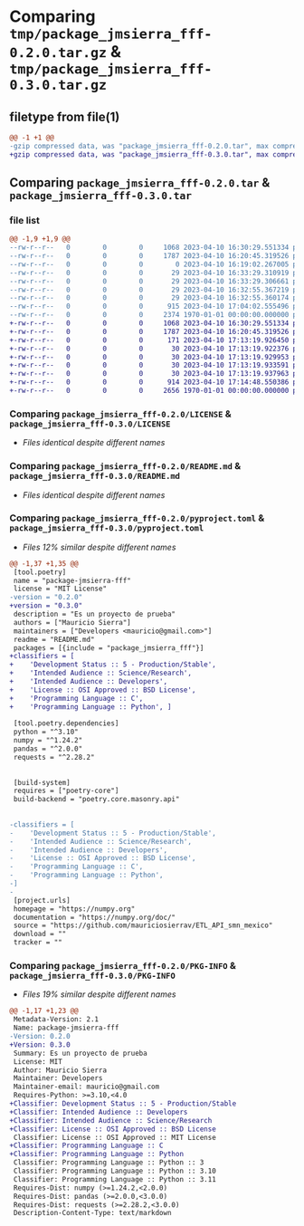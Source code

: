 # Comparing `tmp/package_jmsierra_fff-0.2.0.tar.gz` & `tmp/package_jmsierra_fff-0.3.0.tar.gz`

## filetype from file(1)

```diff
@@ -1 +1 @@
-gzip compressed data, was "package_jmsierra_fff-0.2.0.tar", max compression
+gzip compressed data, was "package_jmsierra_fff-0.3.0.tar", max compression
```

## Comparing `package_jmsierra_fff-0.2.0.tar` & `package_jmsierra_fff-0.3.0.tar`

### file list

```diff
@@ -1,9 +1,9 @@
--rw-r--r--   0        0        0     1068 2023-04-10 16:30:29.551334 package_jmsierra_fff-0.2.0/LICENSE
--rw-r--r--   0        0        0     1787 2023-04-10 16:20:45.319526 package_jmsierra_fff-0.2.0/README.md
--rw-r--r--   0        0        0        0 2023-04-10 16:19:02.267005 package_jmsierra_fff-0.2.0/package_jmsierra_fff/__init__.py
--rw-r--r--   0        0        0       29 2023-04-10 16:33:29.310919 package_jmsierra_fff-0.2.0/package_jmsierra_fff/dividir.py
--rw-r--r--   0        0        0       29 2023-04-10 16:33:29.306661 package_jmsierra_fff-0.2.0/package_jmsierra_fff/multiplicar.py
--rw-r--r--   0        0        0       29 2023-04-10 16:32:55.367219 package_jmsierra_fff-0.2.0/package_jmsierra_fff/restar.py
--rw-r--r--   0        0        0       29 2023-04-10 16:32:55.360174 package_jmsierra_fff-0.2.0/package_jmsierra_fff/sumar.py
--rw-r--r--   0        0        0      915 2023-04-10 17:04:02.555496 package_jmsierra_fff-0.2.0/pyproject.toml
--rw-r--r--   0        0        0     2374 1970-01-01 00:00:00.000000 package_jmsierra_fff-0.2.0/PKG-INFO
+-rw-r--r--   0        0        0     1068 2023-04-10 16:30:29.551334 package_jmsierra_fff-0.3.0/LICENSE
+-rw-r--r--   0        0        0     1787 2023-04-10 16:20:45.319526 package_jmsierra_fff-0.3.0/README.md
+-rw-r--r--   0        0        0      171 2023-04-10 17:13:19.926450 package_jmsierra_fff-0.3.0/package_jmsierra_fff/__init__.py
+-rw-r--r--   0        0        0       30 2023-04-10 17:13:19.922376 package_jmsierra_fff-0.3.0/package_jmsierra_fff/_dividir.py
+-rw-r--r--   0        0        0       30 2023-04-10 17:13:19.929953 package_jmsierra_fff-0.3.0/package_jmsierra_fff/_multiplicar.py
+-rw-r--r--   0        0        0       30 2023-04-10 17:13:19.933591 package_jmsierra_fff-0.3.0/package_jmsierra_fff/_restar.py
+-rw-r--r--   0        0        0       30 2023-04-10 17:13:19.937963 package_jmsierra_fff-0.3.0/package_jmsierra_fff/_sumar.py
+-rw-r--r--   0        0        0      914 2023-04-10 17:14:48.550386 package_jmsierra_fff-0.3.0/pyproject.toml
+-rw-r--r--   0        0        0     2656 1970-01-01 00:00:00.000000 package_jmsierra_fff-0.3.0/PKG-INFO
```

### Comparing `package_jmsierra_fff-0.2.0/LICENSE` & `package_jmsierra_fff-0.3.0/LICENSE`

 * *Files identical despite different names*

### Comparing `package_jmsierra_fff-0.2.0/README.md` & `package_jmsierra_fff-0.3.0/README.md`

 * *Files identical despite different names*

### Comparing `package_jmsierra_fff-0.2.0/pyproject.toml` & `package_jmsierra_fff-0.3.0/pyproject.toml`

 * *Files 12% similar despite different names*

```diff
@@ -1,37 +1,35 @@
 [tool.poetry]
 name = "package-jmsierra-fff"
 license = "MIT License"
-version = "0.2.0"
+version = "0.3.0"
 description = "Es un proyecto de prueba"
 authors = ["Mauricio Sierra"]
 maintainers = ["Developers <mauricio@gmail.com>"]
 readme = "README.md"
 packages = [{include = "package_jmsierra_fff"}]
+classifiers = [
+    'Development Status :: 5 - Production/Stable',
+    'Intended Audience :: Science/Research',
+    'Intended Audience :: Developers',
+    'License :: OSI Approved :: BSD License',
+    'Programming Language :: C',
+    'Programming Language :: Python', ]
 
 [tool.poetry.dependencies]
 python = "^3.10"
 numpy = "^1.24.2"
 pandas = "^2.0.0"
 requests = "^2.28.2"
 
 
 [build-system]
 requires = ["poetry-core"]
 build-backend = "poetry.core.masonry.api"
 
 
-classifiers = [
-    'Development Status :: 5 - Production/Stable',
-    'Intended Audience :: Science/Research',
-    'Intended Audience :: Developers',
-    'License :: OSI Approved :: BSD License',
-    'Programming Language :: C',
-    'Programming Language :: Python',
-]
-
 [project.urls]
 homepage = "https://numpy.org"
 documentation = "https://numpy.org/doc/"
 source = "https://github.com/mauriciosierrav/ETL_API_smn_mexico"
 download = ""
 tracker = ""
```

### Comparing `package_jmsierra_fff-0.2.0/PKG-INFO` & `package_jmsierra_fff-0.3.0/PKG-INFO`

 * *Files 19% similar despite different names*

```diff
@@ -1,17 +1,23 @@
 Metadata-Version: 2.1
 Name: package-jmsierra-fff
-Version: 0.2.0
+Version: 0.3.0
 Summary: Es un proyecto de prueba
 License: MIT
 Author: Mauricio Sierra
 Maintainer: Developers
 Maintainer-email: mauricio@gmail.com
 Requires-Python: >=3.10,<4.0
+Classifier: Development Status :: 5 - Production/Stable
+Classifier: Intended Audience :: Developers
+Classifier: Intended Audience :: Science/Research
+Classifier: License :: OSI Approved :: BSD License
 Classifier: License :: OSI Approved :: MIT License
+Classifier: Programming Language :: C
+Classifier: Programming Language :: Python
 Classifier: Programming Language :: Python :: 3
 Classifier: Programming Language :: Python :: 3.10
 Classifier: Programming Language :: Python :: 3.11
 Requires-Dist: numpy (>=1.24.2,<2.0.0)
 Requires-Dist: pandas (>=2.0.0,<3.0.0)
 Requires-Dist: requests (>=2.28.2,<3.0.0)
 Description-Content-Type: text/markdown
```

